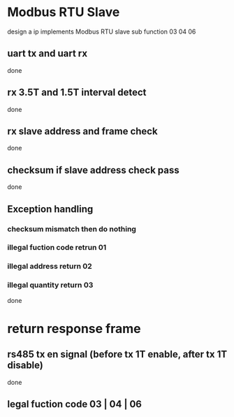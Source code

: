 # Modbus RTU Slave
design a ip implements Modbus RTU slave sub function 03 04 06

## uart tx and uart rx
done

## rx 3.5T and 1.5T interval detect
done

## rx slave address and frame check
done

## checksum if slave address check pass
done

## Exception handling
### checksum mismatch then do nothing
### illegal fuction code retrun 01
### illegal address return 02
### illegal quantity return 03

done

# return response frame
## rs485 tx en signal (before tx 1T enable, after tx 1T disable)
done

## legal fuction code 03 | 04 | 06

